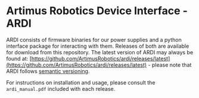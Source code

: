 # Artimus Robotics Device Interface - ARDI

ARDI consists of firmware binaries for our power supplies and a python interface package for interacting with them.
Releases of both are available for download from this repository. The latest version of ARDI may always be found at:
[https://github.com/ArtimusRobotics/ardi/releases/latest](https://github.com/ArtimusRobotics/ardi/releases/latest) - please note that ARDI follows [semantic versioning](https://semver.org).

For instructions on installation and usage, please consult the `ardi_manual.pdf` included with each release.
